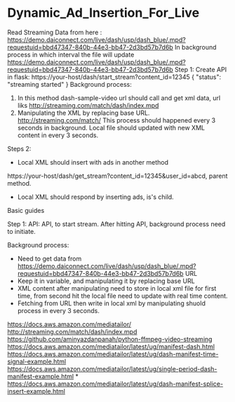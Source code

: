 # Dynamic_Ad_Insertion_For_Live
Read Streaming Data from here : https://demo.daiconnect.com/live/dash/usp/dash_blue/.mpd?requestuid=bbd47347-840b-44e3-bb47-2d3bd57b7d6b
In background process in which interval the file will update
https://demo.daiconnect.com/live/dash/usp/dash_blue/.mpd?requestuid=bbd47347-840b-44e3-bb47-2d3bd57b7d6b
Step 1:
Create API in flask:
https://your-host/dash/start_stream?content_id=12345
{
	"status": "streaming started"
}
Background process:
1. In this method dash-sample-video url should call and get xml data, url liks http://streaming.com/match/dash/index.mpd
2. Manipulating the XML by replacing base URL. http://streaming.com/match/
This process should happened every 3 seconds in background. Local file should updated with new XML content in every 3 seconds.

Steps 2:
- Local XML should insert with ads in another method

https://your-host/dash/get_stream?content_id=12345&user_id=abcd, parent method.
- Local XML should respond by inserting ads, is's child.


Basic guides

Step 1:
API:
API, to start stream.
After hitting API, background process need to initiate.

Background process:
- Need to get data from https://demo.daiconnect.com/live/dash/usp/dash_blue/.mpd?requestuid=bbd47347-840b-44e3-bb47-2d3bd57b7d6b URL
- Keep it in variable, and manipulating it by replacing base URL
- XML content after manipulating need to store in local xml file for first time, from second hit the local file need to update with real time content.
- Fetching from URL then write in local xml by manipulating shuold process in every 3 seconds.





https://docs.aws.amazon.com/mediatailor/
http://streaming.com/match/dash/index.mpd
https://github.com/aminyazdanpanah/python-ffmpeg-video-streaming
https://docs.aws.amazon.com/mediatailor/latest/ug/manifest-dash.html
https://docs.aws.amazon.com/mediatailor/latest/ug/dash-manifest-time-signal-example.html
https://docs.aws.amazon.com/mediatailor/latest/ug/single-period-dash-manifest-example.html *
https://docs.aws.amazon.com/mediatailor/latest/ug/dash-manifest-splice-insert-example.html
